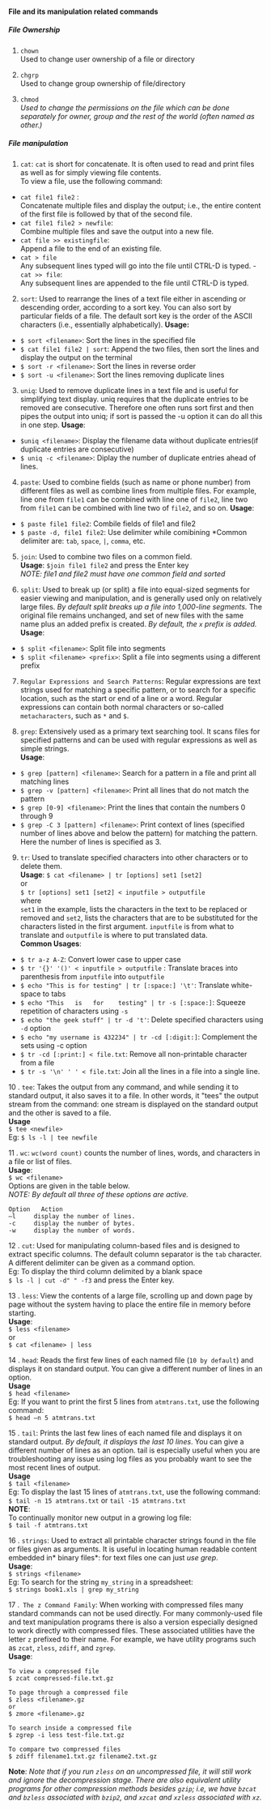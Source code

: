 #### File and its manipulation related commands
##### File Ownership
1. `chown`
<br>Used to change user ownership of a file or directory

2. `chgrp`
<br>Used to change group ownership of file/directory

3. `chmod`
<br>*Used to change the permissions on the file which can be done separately for owner, group and the rest of the world (often named as other.)*

##### File manipulation
1. `cat`: `cat` is short for concatenate. It is often used to read and print files as well as for simply viewing file contents.
<br>To view a file, use the following command:
  - `cat file1 file2` :
  <br>Concatenate multiple files and display the output; i.e., the entire content of the first file is followed by that of the second file.
  - `cat file1 file2 > newfile`:
  <br>Combine multiple files and save the output into a new file.
  - `cat file >> existingfile`:
  <br>Append a file to the end of an existing file.
  - `cat > file`
  <br>Any subsequent lines typed will go into the file until CTRL-D is typed.
  -`cat >> file`:
  <br>Any subsequent lines are appended to the file until CTRL-D is typed.

2. `sort`: Used to rearrange the lines of a text file either in ascending or descending order, according to a sort key. You can also sort by particular fields of a file. The default sort key is the order of the ASCII characters (i.e., essentially alphabetically).
**Usage:**
  - `$ sort <filename>`: Sort the lines in the specified file
  - `$ cat file1 file2 | sort`:  Append the two files, then sort the lines and display the output on the terminal
  - `$ sort -r <filename>`: Sort the lines in reverse order
  - `$ sort -u <filename>`: Sort the lines removing duplicate lines

3. `uniq`: Used to remove duplicate lines in a text file and is useful for simplifying text display. uniq requires that the duplicate entries to be removed are consecutive. Therefore one often runs sort first and then pipes the output into uniq; if sort is passed the -u option it can do all this in one step.
**Usage**:
 - `$uniq <filename>`: Display the filename data without duplicate entries(if duplicate entries are consecutive)
 - `$ uniq -c <filename>`: Diplay the number of duplicate entries ahead of lines.

4. `paste`: Used to combine fields (such as name or phone number) from different files as well as combine lines from multiple files. For example, line one from `file1` can be combined with line one of `file2`, line two from `file1` can be combined with line two of `file2`, and so on.
**Usage**:
 - `$ paste file1 file2`: Combile fields of file1 and file2
 - `$ paste -d, file1 file2`: Use delimiter while comibining
*Common delimiter are: `tab`, `space`, `|`, `comma`, etc.

5.  `join`: Used to combine two files on a common field.<br>
**Usage**:
  `$join file1 file2` and press the Enter key<br>
*NOTE: file1 and file2 must have one common field and sorted*

6. `split`: Used to break up (or split) a file into equal-sized segments for easier viewing and manipulation, and is generally used only on relatively large files. *By default split breaks up a file into 1,000-line segments.* The original file remains unchanged, and set of new files with the same name plus an added prefix is created. *By default, the `x` prefix is added.*<br>
**Usage**:
 - `$ split <filename>`: Split file into segments
 - `$ split <filename> <prefix>`: Split a file into segments using a different prefix

7. `Regular Expressions and Search Patterns`: Regular expressions are text strings used for matching a specific pattern, or to search for a specific location, such as the start or end of a line or a word. Regular expressions can contain both normal characters or so-called `metacharacters`, such as `*` and `$`.

8. `grep`: Extensively used as a primary text searching tool. It scans files for specified patterns and can be used with regular expressions as well as simple strings.<br>
**Usage**:
 - `$ grep [pattern] <filename>`: Search for a pattern in a file and print all matching lines
 - `$ grep -v [pattern] <filename>`: Print all lines that do not match the pattern
 - `$ grep [0-9] <filename>`: Print the lines that contain the numbers 0 through 9
 - `$ grep -C 3 [pattern] <filename>`: Print context of lines (specified number of lines above and below the pattern) for matching the pattern. Here the number of lines is specified as 3.

9. `tr`: Used to translate specified characters into other characters or to delete them.<br>
**Usage**:
`$ cat <filename> | tr [options] set1 [set2]`<br>
or<br>
`$ tr [options] set1 [set2] < inputfile > outputfile`<br>
where<br>
`set1` in the example, lists the characters in the text to be replaced or removed and `set2`, lists the characters that are to be substituted for the characters listed in the first argument. `inputfile` is from what to translate and `outputfile` is where to put translated data.<br>
**Common Usages**:
 - `$ tr a-z A-Z`: Convert lower case to upper case
 - `$ tr '{}' '()' < inputfile > outputfile`  : Translate braces into parenthesis from `inputfile` into `outputfile`
 - `$ echo "This is for testing" | tr [:space:] '\t'`: Translate white-space to tabs
 - `$ echo "This   is   for    testing" | tr -s [:space:]`: Squeeze repetition of characters using `-s`
 - `$ echo "the geek stuff" | tr -d 't'`: Delete specified characters using `-d` option
 - `$ echo "my username is 432234" | tr -cd [:digit:]`: Complement the sets using -c option
 - `$ tr -cd [:print:] < file.txt`: Remove all non-printable character from a file
 - `$ tr -s '\n' ' ' < file.txt`: Join all the lines in a file into a single line.

10 . `tee`: Takes the output from any command, and while sending it to standard output, it also saves it to a file. In other words, it "tees" the output stream from the command: one stream is displayed on the standard output and the other is saved to a file.<br>
**Usage**<br>
`$ tee <newfile>`<br>
Eg:  `$ ls -l | tee newfile`

11 . `wc`:  `wc(word count)` counts the number of lines, words, and characters in a file or list of files.<br>
**Usage**:<br>
`$ wc <filename>`<br>
Options are given in the table below.<br>
*NOTE: By default all three of these options are active.*
```
Option   Action
–l     display the number of lines.
-c     display the number of bytes.
-w     display the number of words.
```

12 . `cut`: Used for manipulating column-based files and is designed to extract specific columns. The default column separator is the `tab` character. A different delimiter can be given as a command option.
<br>
Eg:  To display the third column delimited by a blank space<br>
`$ ls -l | cut -d" " -f3` and press the Enter key.

13 . `less`: View the contents of a large file, scrolling up and down page by page without the system having to place the entire file in memory before starting.<br>
**Usage**:<br>
`$ less <filename>`<br>
or<br>
`$ cat <filename> | less`

14 . `head`: Reads the first few lines of each named file (`10 by default`) and displays it on standard output. You can give a different number of lines in an option.<br>
**Usage**<br>
`$ head <filename>`<br>
Eg: If you want to print the first 5 lines from `atmtrans.txt`, use the following command:<br>
`$ head –n 5 atmtrans.txt`

15 . `tail`: Prints the last few lines of each named file and displays it on standard output. *By default, it displays the last 10 lines*. You can give a different number of lines as an option. tail is especially useful when you are troubleshooting any issue using log files as you probably want to see the most recent lines of output.<br>
**Usage**<br>
`$ tail <filename>`<br>
Eg: To display the last 15 lines of `atmtrans.txt`, use the following command:<br>
`$ tail -n 15 atmtrans.txt` or `tail -15 atmtrans.txt`<br>
**NOTE**:<br>
To continually monitor new output in a growing log file:<br>
`$ tail -f atmtrans.txt`

16 . `strings`: Used to extract all printable character strings found in the file or files given as arguments. It is useful in locating human readable content embedded in* binary files*: for text files one can just *use grep*.<br>
**Usage**:<br>
`$ strings <filename>`<br>
Eg: To search for the string `my_string` in a spreadsheet:<br>
`$ strings book1.xls | grep my_string`

17 .` The z Command Family`:
When working with compressed files many standard commands can not be used directly. For many commonly-used file and text manipulation programs there is also a version especially designed to work directly with compressed files. These associated utilities have the letter `z` prefixed to their name. For example, we have utility programs such as `zcat`, `zless`, `zdiff`, and `zgrep`.<br>
**Usage**:<br>
```
To view a compressed file
$ zcat compressed-file.txt.gz

To page through a compressed file
$ zless <filename>.gz
or
$ zmore <filename>.gz

To search inside a compressed file
$ zgrep -i less test-file.txt.gz

To compare two compressed files
$ zdiff filename1.txt.gz filename2.txt.gz
```
**Note**: *Note that if you run `zless` on an uncompressed file, it will still work and ignore the decompression stage. There are also equivalent utility programs for other compression methods besides `gzip`; i.e, we have `bzcat` and `bzless` associated with `bzip2`, and `xzcat` and `xzless` associated with `xz`.*
